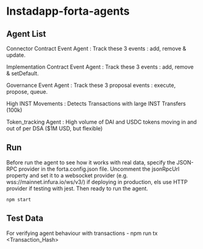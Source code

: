 # Instadapp-forta-agents

## Agent List

Connector Contract Event Agent : Track these 3 events : add, remove & update.

Implementation Contract Event Agent : Track these 3 events : add, remove & setDefault.

Governance Event Agent : Track these 3 proposal events : execute, propose, queue.

High INST Movements : Detects Transactions with large INST Transfers (100k)

Token_tracking Agent : High volume of DAI and USDC tokens moving in and out of per DSA ($1M USD, but flexible)


## Run

Before run the agent to see how it works with real data, specify the JSON-RPC provider in the forta.config.json file. Uncomment the jsonRpcUrl property and set it to a websocket provider (e.g. wss://mainnet.infura.io/ws/v3/) if deploying in production, els use HTTP provider if testing with jest. Then ready to run the agent.

```
npm start
```

## Test Data

For verifying agent behaviour with transactions - 
 npm run tx <Transaction_Hash>
